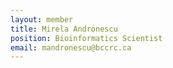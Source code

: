 ```yaml
---
layout: member
title: Mirela Andronescu
position: Bioinformatics Scientist
email: mandronescu@bccrc.ca
---
```

